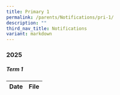 ```yaml
---
title: Primary 1
permalink: /parents/Notifications/pri-1/
description: ""
third_nav_title: Notifications
variant: markdown
---
```

### **2025**

##### Term 1

| Date| File | 
| -------- | -------- |
